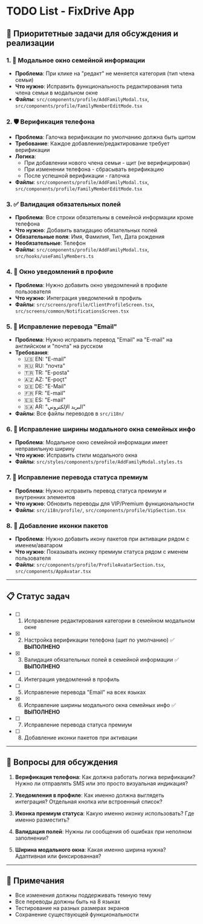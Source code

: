 # TODO List - FixDrive App

## 🎯 Приоритетные задачи для обсуждения и реализации

### 1. 🔧 Модальное окно семейной информации
- **Проблема**: При клике на "редакт" не меняется категория (тип члена семьи)
- **Что нужно**: Исправить функциональность редактирования типа члена семьи в модальном окне
- **Файлы**: `src/components/profile/AddFamilyModal.tsx`, `src/components/profile/FamilyMemberEditMode.tsx`

### 2. 🛡️ Верификация телефона
- **Проблема**: Галочка верификации по умолчанию должна быть щитом
- **Требование**: Каждое добавление/редактирование требует верификации
- **Логика**: 
  - При добавлении нового члена семьи - щит (не верифицирован)
  - При изменении телефона - сбрасывать верификацию
  - После успешной верификации - галочка
- **Файлы**: `src/components/profile/AddFamilyModal.tsx`, `src/components/profile/FamilyMemberEditMode.tsx`

### 3. ✅ Валидация обязательных полей
- **Проблема**: Все строки обязательны в семейной информации кроме телефона
- **Что нужно**: Добавить валидацию обязательных полей
- **Обязательные поля**: Имя, Фамилия, Тип, Дата рождения
- **Необязательные**: Телефон
- **Файлы**: `src/components/profile/AddFamilyModal.tsx`, `src/hooks/useFamilyMembers.ts`

### 4. 🔔 Окно уведомлений в профиле
- **Проблема**: Нужно добавить окно уведомлений в профиле пользователя
- **Что нужно**: Интеграция уведомлений в профиль
- **Файлы**: `src/screens/profile/ClientProfileScreen.tsx`, `src/screens/common/NotificationsScreen.tsx`

### 5. 📧 Исправление перевода "Email"
- **Проблема**: Нужно исправить перевод "Email" на "E-mail" на английском и "почта" на русском
- **Требования**:
  - 🇺🇸 EN: "E-mail"
  - 🇷🇺 RU: "почта" 
  - 🇹🇷 TR: "E-posta"
  - 🇦🇿 AZ: "E-poçt"
  - 🇩🇪 DE: "E-Mail"
  - 🇫🇷 FR: "E-mail"
  - 🇪🇸 ES: "E-mail"
  - 🇸🇦 AR: "البريد الإلكتروني"
- **Файлы**: Все файлы переводов в `src/i18n/`

### 6. 📱 Исправление ширины модального окна семейных инфо
- **Проблема**: Модальное окно семейной информации имеет неправильную ширину
- **Что нужно**: Исправить стили модального окна
- **Файлы**: `src/styles/components/profile/AddFamilyModal.styles.ts`

### 7. 💎 Исправление перевода статуса премиум
- **Проблема**: Нужно исправить перевод статуса премиум и внутренних элементов
- **Что нужно**: Обновить переводы для VIP/Premium функциональности
- **Файлы**: `src/i18n/profile/`, `src/components/profile/VipSection.tsx`

### 8. 🎁 Добавление иконки пакетов
- **Проблема**: Нужно добавить икону пакетов при активации рядом с именем/аватаром
- **Что нужно**: Показывать иконку премиум статуса рядом с именем пользователя
- **Файлы**: `src/components/profile/ProfileAvatarSection.tsx`, `src/components/AppAvatar.tsx`

---

## 📋 Статус задач

- [ ] 1. Исправление редактирования категории в семейном модальном окне
- [x] 2. Настройка верификации телефона (щит по умолчанию) ✅ **ВЫПОЛНЕНО**
- [x] 3. Валидация обязательных полей в семейной информации ✅ **ВЫПОЛНЕНО**
- [ ] 4. Интеграция уведомлений в профиль
- [ ] 5. Исправление перевода "Email" на всех языках
- [x] 6. Исправление ширины модального окна семейных инфо ✅ **ВЫПОЛНЕНО**
- [ ] 7. Исправление перевода статуса премиум
- [ ] 8. Добавление иконки пакетов при активации

---

## 🤔 Вопросы для обсуждения

1. **Верификация телефона**: Как должна работать логика верификации? Нужно ли отправлять SMS или это просто визуальная индикация?

2. **Уведомления в профиле**: Как именно должна выглядеть интеграция? Отдельная кнопка или встроенный список?

3. **Иконка премиум статуса**: Какую именно иконку использовать? Где именно разместить?

4. **Валидация полей**: Нужны ли сообщения об ошибках при неполном заполнении?

5. **Ширина модального окна**: Какая именно ширина нужна? Адаптивная или фиксированная?

---

## 📝 Примечания

- Все изменения должны поддерживать темную тему
- Все переводы должны быть на 8 языках
- Тестирование на разных размерах экранов
- Сохранение существующей функциональности